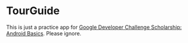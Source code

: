 # TourGuide
This is just a practice app for [Google Developer Challenge Scholarship: Android Basics](https://www.udacity.com/google-scholarships). Please ignore.
